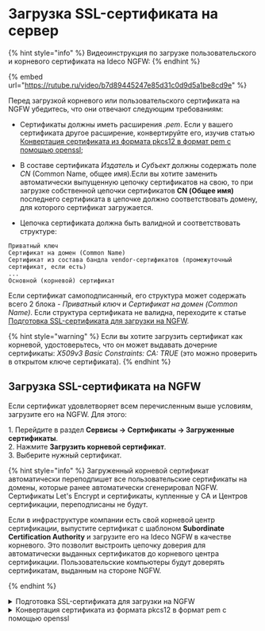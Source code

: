 # Загрузка SSL-сертификата на сервер

{% hint style="info" %}
Видеоинструкция по загрузке пользовательского и корневого сертификата на Ideco NGFW:
{% endhint %}

{% embed url="https://rutube.ru/video/b7d89445247e85d31c0d9d5a1be8cd9e" %}
<!-- [Ссылка на видеоинструкцию по загрузке пользовательского и корневого сертификата на NGFW](https://rutube.ru/video/b7d89445247e85d31c0d9d5a1be8cd9e) -->

Перед загрузкой корневого или пользовательского сертификата на NGFW убедитесь, что они отвечают следующим требованиям:

* Сертификаты должны иметь расширения *.pem*. Если у вашего сертификата другое расширение, конвертируйте его, изучив статью [Конвертация сертификата из формата pkcs12 в формат pem с помощью openssl](#konvertaciya-sertifikata-iz-formata-pkcs12-v-format-pem-s-pomoshyu-openssl);

* В составе сертификата *Издатель* и *Субъект* должны содержать поле *CN* (Common Name, общее имя).Если вы хотите заменить автоматически выпущенную цепочку сертификатов на свою, то при загрузке собственной цепочки сертификатов **CN (Общее имя)** последнего сертификата в цепочке должно соответствовать домену, для которого сертификат загружается.

* Цепочка сертификата должна быть валидной и соответствовать структуре:

```
Приватный ключ
Сертификат на домен (Common Name)
Сертификат из состава бандла vendor-сертификатов (промежуточный сертификат, если есть)
...
Основной (корневой) сертификат
```
Если сертификат самоподписанный, его структура может содержать всего 2 блока - *Приватный ключ* и *Сертификат на домен (Common Name)*. Если структура сертификата не валидна, переходите к статье [Подготовка SSL-сертификата для загрузки на NGFW](#podgotovka-ssl-sertifikata-dlya-zagruzki-na-utm). 

{% hint style="warning" %}
Если вы хотите загрузить сертификат как корневой, удостоверьтесь, что он может выдавать дочерние сертификаты: *X509v3 Basic Constraints: CA: TRUE* (это можно проверить в открытом ключе сертификата).
{% endhint %}

## Загрузка SSL-сертификата на NGFW

Если сертификат удовлетворяет всем перечисленным выше условиям, загрузите его на NGFW. Для этого:

1\. Перейдите в раздел **Сервисы -> Сертификаты -> Загруженные сертификаты**.\
2\. Нажмите **Загрузить корневой сертификат**.\
3\. Выберите нужный сертификат.

{% hint style="info" %}
Загруженный корневой сертификат автоматически переподпишет все пользовательские сертификаты на домены, которые ранее автоматически сгенерировал NGFW. Сертификаты Let's Encrypt и сертификаты, купленные у СА и Центров сертификации, переподписаны не будут.

Если в инфраструктуре компании есть свой корневой центр сертификации, выпустите сертификат с шаблоном **Subordinate Certification Authority** и загрузите его на Ideco NGFW в качестве корневого. Это позволит выстроить цепочку доверия для автоматически выданных сертификатов до корневого центра сертификации. Пользовательские компьютеры будут доверять сертификатам, выданным на стороне NGFW.

{% endhint %}

<details>
<summary>Подготовка SSL-сертификата для загрузки на NGFW</summary>

При покупке доверенного SSL-сертификата на домен у Certificate Authority или Центра сертификации данные для его установки как правило высылаются электронным письмом в разрозненном виде. Для корректной загрузки сертификаты на домен, промежуточные и корневые сертификаты нужно собрать в один файл в правильном порядке.

{% hint style="warning" %}
Некоторые данные (CSR-запрос и приватный ключ) генерируются только во время покупки SSL-сертификата и не высылаются в письме. Сразу сохраняйте такие данные на своем компьютере.
{% endhint %}

Корневые (самоподписанные) сертификаты также требуют построения цепочек. Структура таких сертификатов может содержать 2 блока - *Приватный ключ* и *Сертификат на домен (Comon Name)* - или более в зависимости от того, есть ли у вас промежуточные сертификаты (из состава бандла vendor-сертификатов).

Для создания корректной цепочки сертификатов выполните действия:

1\. Создайте текстовый файл вида:

```
-----BEGIN PRIVATE KEY-----
.....
.....
-----END PRIVATE KEY-----
-----BEGIN CERTIFICATE-----
.....
.....
-----END CERTIFICATE-----
-----BEGIN CERTIFICATE-----
.....
.....
-----END CERTIFICATE-----
-----BEGIN CERTIFICATE-----
.....
.....
-----END CERTIFICATE-----
```

2\. Добавьте в блок (**BEGIN PRIVATE KEY**) _расшифрованный_ приватный ключ.
   
{% hint style="info" %}
Если Центр сертификации выдал приватный ключ в зашифрованном виде, расшифруйте его с помощью passphrase (фразы-пароля). 
{% endhint %}

3\. В каждый из блоков (**BEGIN CERTIFICATE**) добавьте сертификат. В начало - сертификат на домен, следом - сертификаты из бандла vendor-сертификатов (если они есть), в самый конец - корневой сертификат. Файл должен получить такую структуру:

```
Приватный ключ
Сертификат на домен
Сертификат из состава бандла vendor-сертификатов (при наличии)
...
Основной (корневой) сертификат
```

4\. Сохраните файл с расширением **.pem** и загрузите его на NGFW.

{% hint style="info" %}
С общепринятым стандартом создания файла-цепочки сертификатов можно также ознакомиться здесь: [https://www.digicert.com/ssl-support/pem-ssl-creation.htm](https://www.digicert.com/ssl-support/pem-ssl-creation.htm).
{% endhint %}
</details>

<details>
<summary>Конвертация сертификата из формата pkcs12 в формат pem с помощью openssl</summary>

{% hint style="info" %}
Для конвертации сертификата с помощью openssl на Windows воспользуйтесь ссылкой для [загрузки openssl на компьютер](http://slproweb.com/products/Win32OpenSSL.html).
{% endhint %}

Для конвертации сертификата из формата **pkcs12** в формат **pem** выполните действия:\

1\. Откройте командную строку.\
2\. Введите команду `openssl pkcs12 -in certificate.pkcs12 -out certificate.pem` (сконвертирует сертификат в нужный формат), где:

* **certificate.pkcs12** - исходный сертификат который был получен у центра сертификации.
* **certificate.pem** - результат конвертации;

3\. Откройте полученный файл и убедитесь, что он имеет структуру:

```
    -----BEGIN CERTIFICATE-----
    ..............
    ..............
    -----END CERTIFICATE-----
    -----BEGIN PRIVATE KEY-----
    ..............
    ..............
    -----END PRIVATE KEY-----
   ```

Если в сертификате написано `--BEGIN ENCRYPTED PRIVATE KEY--`, расшифруйте его, введя в openssl команду\
`openssl rsa -in certificate.pem -out certificate_decoded.pem`, где: 

* **certificate.pem** - файл который был получен после конвертации;
* **certificate\_decode.pem** - результат расшифровки.

4\. Для подготовки сертификата к загрузке воспользуйтесь статьей [Подготовка SSL-сертификата для загрузки на NGFW](#podgotovka-ssl-sertifikata-dlya-zagruzki-na-utm).

5\. Для загрузки сертификата на NGFW воспользуйтесь статьей [Загрузка SSL-сертификата на NGFW](#zagruzka-ssl-sertifikata-na-utm).
</details>

